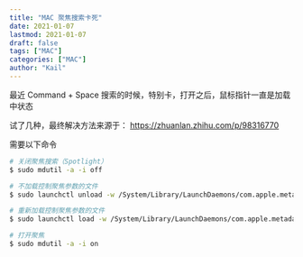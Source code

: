 ```yaml
---
title: "MAC 聚焦搜索卡死"
date: 2021-01-07
lastmod: 2021-01-07
draft: false
tags: ["MAC"]
categories: ["MAC"]
author: "Kail"
---
```




最近 Command + Space 搜索的时候，特别卡，打开之后，鼠标指针一直是加载中状态



<!-- more -->



试了几种，最终解决方法来源于： https://zhuanlan.zhihu.com/p/98316770



需要以下命令

```bash
# 关闭聚焦搜索（Spotlight）
$ sudo mdutil -a -i off

# 不加载控制聚焦参数的文件
$ sudo launchctl unload -w /System/Library/LaunchDaemons/com.apple.metadata.mds.plist

# 重新加载控制聚焦参数的文件
$ sudo launchctl load -w /System/Library/LaunchDaemons/com.apple.metadata.mds.plist

# 打开聚焦
$ sudo mdutil -a -i on
```



